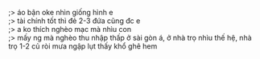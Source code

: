 ;> áo bận oke nhìn giống hình e<br>
;> tài chính tốt thì đẻ 2-3 đứa cũng đc e<br>
;> a ko thích nghèo mạc mà nhìu con<br>
;> mấy ng mà nghèo thu nhập thấp ở sài gòn á, ở nhà trọ nhìu thế hệ, nhà trọ 1-2 củ ròi mưa ngập lụt thấy khổ ghê hem

